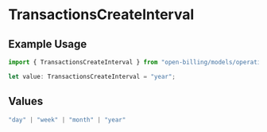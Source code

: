 # TransactionsCreateInterval

## Example Usage

```typescript
import { TransactionsCreateInterval } from "open-billing/models/operations";

let value: TransactionsCreateInterval = "year";
```

## Values

```typescript
"day" | "week" | "month" | "year"
```
